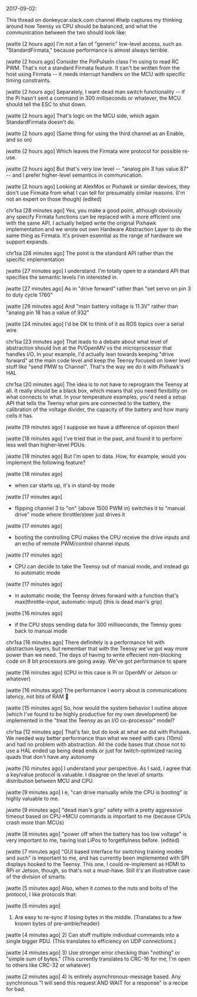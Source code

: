
2017-09-02:

This thread on donkeycar.slack.com channel #help captures my thinking around 
how Teensy vs CPU should be balanced, and what the communication between the 
two should look like:


jwatte [2 hours ago] 
I'm not a fan of "generic" low-level access, such as "StandardFirmata," because performance is almost always terrible.


jwatte [2 hours ago] 
Consider the PinPulseIn class I'm using to read RC PWM. That's not a standard Firmata feature. It can't be written from the host using Firmata -- it needs interrupt handlers on the MCU with specific timing constraints.


jwatte [2 hours ago] 
Separately, I want dead man switch functionality -- if the Pi hasn't sent a command in 300 milliseconds or whatever, the MCU should tell the ESC to shut down.

jwatte [2 hours ago] 
That's logic on the MCU side, which again StandardFirmata doesn't do.


jwatte [2 hours ago] 
(Same thing for using the third channel as an Enable, and so on)


jwatte [2 hours ago] 
Which leaves the Firmata wire protocol for possible re-use.


jwatte [2 hours ago] 
But that's very low level -- "analog pin 3 has value 87" -- and I prefer higher-level semantics in communication.


jwatte [2 hours ago] 
Looking at AlexMos or Pixhawk or similar devices, they don't use Firmata from what I can tell for presumably similar reasons. (I'm not an expert on those though) (edited)


chr1sa [28 minutes ago] 
Yes, you make a good point, although obviously any specify Firmata functions can be replaced with a more efficient one with the same API. I actually helped write the original Pixhawk implementation and we wrote out own Hardware Abstraction Layer to do the same thing as Firmata. It's proven essential as the range of hardware we support expands.


chr1sa [28 minutes ago] 
The point is the standard API rather than the specific implementation


jwatte [27 minutes ago] 
I understand. I'm totally open to a standard API that specifies the semantic levels I'm interested in.


jwatte [27 minutes ago] 
As in "drive forward" rather than "set servo on pin 3 to duty cycle 1760"


jwatte [26 minutes ago] 
And "main battery voltage is 11.3V" rather than "analog pin 18 has a value of 932"


jwatte [24 minutes ago] 
I'd be OK to think of it as ROS topics over a serial wire


chr1sa [23 minutes ago] 
That leads to a debate about what level of abstraction should live at the Pi/OpenMV vs the microprocessor that handles I/O. In your example, I'd actually lean towards keeping "drive forward" at the main code level and keep the Teensy focused on lower level stuff like "send PMW to Channel". That's the way we do it with Pixhawk's HAL

chr1sa [20 minutes ago] 
The idea is to not have to reprogram the Teensy at all. It really should be a black box, which means that you need flexibility on what connects to what. In your temperature examples, you'd need a setup API that tells the Teensy what pins are connected to the battery, the calibration of the voltage divider, the capacity of the battery and how many cells it has.


jwatte [19 minutes ago] 
I suppose we have a difference of opinion then!

jwatte [18 minutes ago] 
I've tried that in the past, and found it to perform less well than higher-level PDUs.

jwatte [18 minutes ago] 
But I'm open to data. How, for example, would you implement the following feature?

jwatte [18 minutes ago] 
- when car starts up, it's in stand-by mode

jwatte [17 minutes ago] 
- flipping channel 3 to "on" (above 1500 PWM in) switches it to "manual drive" mode where throttle/steer just drives it

jwatte [17 minutes ago] 
- booting the controlling CPU makes the CPU receive the drive inputs and an echo of remote PWM/control channel inputs

jwatte [17 minutes ago] 
- CPU can decide to take the Teensy out of manual mode, and instead go to automatic mode

jwatte [17 minutes ago] 
- in automatic mode, the Teensy drives forward with a function that's max(throttle-input, automatic-input) (this is dead man's grip)

jwatte [16 minutes ago] 
- if the CPU stops sending data for 300 milliseconds, the Teensy goes back to manual mode


chr1sa [16 minutes ago] 
There definitely is a performance hit with abstraction layers, but remember that with the Teensy we've got way more power than we need. The days of having to write effecient non-blocking code on 8 bit processors are going away. We've got performance to spare


jwatte [16 minutes ago] 
(CPU in this case is Pi or OpenMV or Jetson or whatever)


jwatte [16 minutes ago] 
The performance I worry about is communications latency, not bits of RAM :slightly_smiling_face:


jwatte [15 minutes ago] 
So, how would the system behavior I outline above (which I've found to be highly productive for my own development) be implemented in the "treat the Teensy as an I/O co-processor" model?


chr1sa [12 minutes ago] 
That's fair, but do look at what we did with Pixhawk. We needed way better performance than what we need with cars (10ms) and had no problem with abstraction. All the code bases that chose not to use a HAL ended up being dead ends or just for twitch-optimized racing quads that don't have any autonomy


jwatte [10 minutes ago] 
I understand your perspective. As I said, I agree that a key/value protocol is valuable. I disagree on the level of smarts distribution between MCU and CPU.

jwatte [9 minutes ago] 
I e, "can drive manually while the CPU is booting" is highly valuable to me.

jwatte [9 minutes ago] 
"dead man's grip" safety with a pretty aggressive timeout based on CPU->MCU commands is important to me (because CPUs crash more than MCUs)


jwatte [8 minutes ago] 
"power off when the battery has too low voltage" is very important to me, having lost LiPos to forgetfulness before. (edited)


jwatte [7 minutes ago] 
"GUI based interface for switching training modes and such" is important to me, and has currently been implemented with SPI displays hooked to the Teensy. This one, I could re-implement as HDMI to RPi or Jetson, though, so that's not a must-have. Still it's an illustrative case of the division of smarts.


jwatte [5 minutes ago] 
Also, when it comes to the nuts and bolts of the protocol, I like protocols that:


jwatte [5 minutes ago] 
1) Are easy to re-sync if losing bytes in the middle. (Translates to a few known bytes of pre-amble/header)


jwatte [4 minutes ago] 
2) Can stuff multiple individual commands into a single bigger PDU. (This translates to efficiency on UDP connections.)


jwatte [4 minutes ago] 
3) Use stronger error checking than "nothing" or "simple sum of bytes." (This currently translates to CRC-16 for me, I'm open to others like CRC-32 or whatever)


jwatte [2 minutes ago] 
4) Is entirely asynchronous-message based. Any synchronous "I will send this request AND WAIT for a response" is a recipe for bad.

